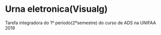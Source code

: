 # Urna eletronica(Visualg)
 Tarefa integradora do 1º período(2ºsemestre) do curso de ADS na UNIFAA 2019
